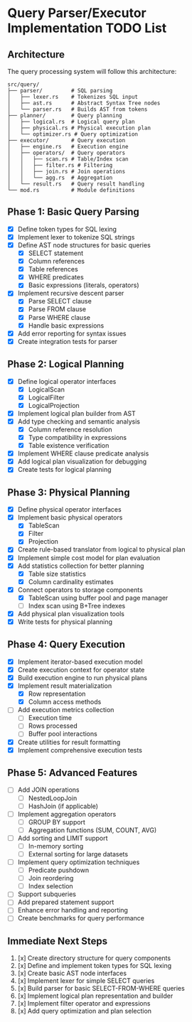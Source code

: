 # Query Parser/Executor Implementation TODO List

## Architecture

The query processing system will follow this architecture:

```
src/query/
├── parser/         # SQL parsing 
│   ├── lexer.rs    # Tokenizes SQL input
│   ├── ast.rs      # Abstract Syntax Tree nodes
│   └── parser.rs   # Builds AST from tokens
├── planner/        # Query planning
│   ├── logical.rs  # Logical query plan
│   ├── physical.rs # Physical execution plan  
│   └── optimizer.rs # Query optimization
├── executor/       # Query execution
│   ├── engine.rs   # Execution engine
│   ├── operators/  # Query operators
│   │   ├── scan.rs # Table/Index scan
│   │   ├── filter.rs # Filtering
│   │   ├── join.rs # Join operations
│   │   └── agg.rs  # Aggregation
│   └── result.rs   # Query result handling
└── mod.rs          # Module definitions
```

## Phase 1: Basic Query Parsing

- [x] Define token types for SQL lexing
- [x] Implement lexer to tokenize SQL strings
- [x] Define AST node structures for basic queries
  - [x] SELECT statement
  - [x] Column references
  - [x] Table references
  - [x] WHERE predicates
  - [x] Basic expressions (literals, operators)
- [x] Implement recursive descent parser
  - [x] Parse SELECT clause
  - [x] Parse FROM clause
  - [x] Parse WHERE clause
  - [x] Handle basic expressions
- [x] Add error reporting for syntax issues
- [x] Create integration tests for parser

## Phase 2: Logical Planning

- [x] Define logical operator interfaces
  - [x] LogicalScan
  - [x] LogicalFilter
  - [x] LogicalProjection
- [x] Implement logical plan builder from AST
- [x] Add type checking and semantic analysis
  - [x] Column reference resolution
  - [x] Type compatibility in expressions
  - [x] Table existence verification
- [x] Implement WHERE clause predicate analysis
- [x] Add logical plan visualization for debugging
- [x] Create tests for logical planning

## Phase 3: Physical Planning

- [x] Define physical operator interfaces
- [x] Implement basic physical operators
  - [x] TableScan
  - [x] Filter
  - [x] Projection
- [x] Create rule-based translator from logical to physical plan
- [x] Implement simple cost model for plan evaluation
- [x] Add statistics collection for better planning
  - [x] Table size statistics
  - [x] Column cardinality estimates
- [x] Connect operators to storage components
  - [x] TableScan using buffer pool and page manager
  - [ ] Index scan using B+Tree indexes
- [x] Add physical plan visualization tools
- [x] Write tests for physical planning

## Phase 4: Query Execution

- [x] Implement iterator-based execution model
- [x] Create execution context for operator state
- [x] Build execution engine to run physical plans
- [x] Implement result materialization
  - [x] Row representation
  - [x] Column access methods
- [ ] Add execution metrics collection
  - [ ] Execution time
  - [ ] Rows processed
  - [ ] Buffer pool interactions
- [x] Create utilities for result formatting
- [x] Implement comprehensive execution tests

## Phase 5: Advanced Features

- [ ] Add JOIN operations
  - [ ] NestedLoopJoin
  - [ ] HashJoin (if applicable)
- [ ] Implement aggregation operators
  - [ ] GROUP BY support
  - [ ] Aggregation functions (SUM, COUNT, AVG)
- [ ] Add sorting and LIMIT support
  - [ ] In-memory sorting
  - [ ] External sorting for large datasets
- [ ] Implement query optimization techniques
  - [ ] Predicate pushdown
  - [ ] Join reordering
  - [ ] Index selection
- [ ] Support subqueries
- [ ] Add prepared statement support
- [ ] Enhance error handling and reporting
- [ ] Create benchmarks for query performance

## Immediate Next Steps

1. [x] Create directory structure for query components
2. [x] Define and implement token types for SQL lexing
3. [x] Create basic AST node interfaces
4. [x] Implement lexer for simple SELECT queries
5. [x] Build parser for basic SELECT-FROM-WHERE queries
6. [x] Implement logical plan representation and builder
7. [x] Implement filter operator and expressions
8. [x] Add query optimization and plan selection 